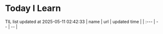 # Today I Learn 
TIL list updated at 2025-05-11 02:42:33
| name | url | updated time |
| :--- | -- | -- |
